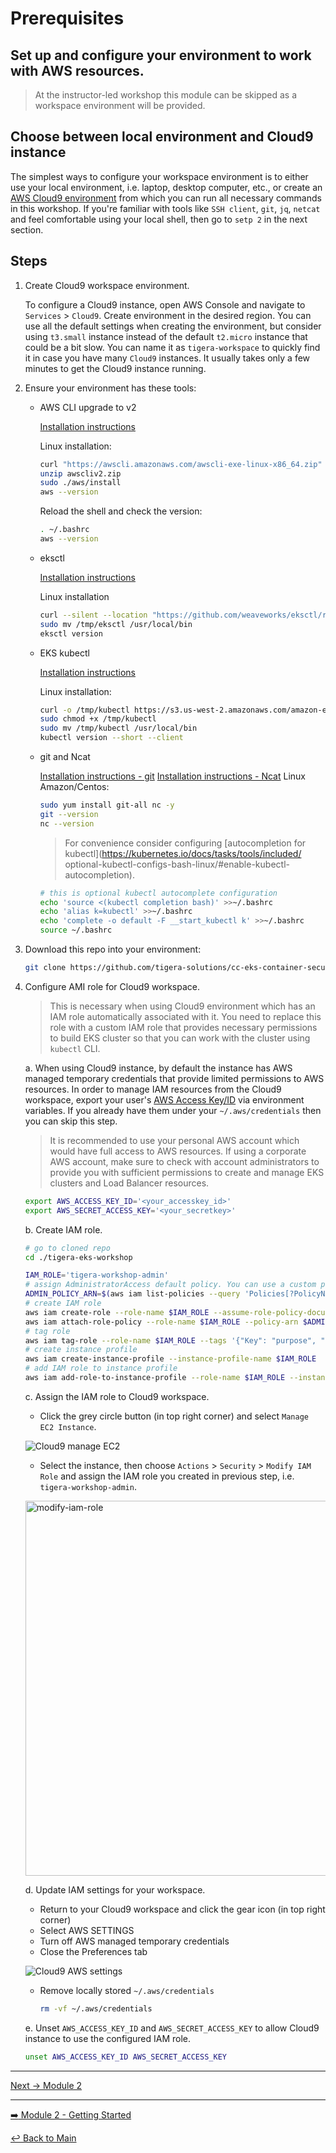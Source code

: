 # Prerequisites

## Set up and configure your environment to work with AWS resources.

>At the instructor-led workshop this module can be skipped as a workspace environment will be provided.

## Choose between local environment and Cloud9 instance

The simplest ways to configure your workspace environment is to either use your local environment, i.e. laptop, desktop computer, etc., or create an [AWS Cloud9 environment](https://docs.aws.amazon.com/cloud9/latest/user-guide/tutorial.html) from which you can run all necessary commands in this workshop. If you're familiar with tools like `SSH client`, `git`, `jq`, `netcat` and feel comfortable using your local shell, then go to `setp 2` in the next section.

## Steps

1. Create Cloud9 workspace environment.

    To configure a Cloud9 instance, open AWS Console and navigate to `Services` > `Cloud9`. Create environment in the desired region. You can use all the default settings when creating the environment, but consider using `t3.small` instance instead of the default `t2.micro` instance that could be a bit slow. You can name it as `tigera-workspace` to quickly find it in case you have many `Cloud9` instances. It usually takes only a few minutes to get the Cloud9 instance running.

2. Ensure your environment has these tools:

   - AWS CLI upgrade to v2
   
     [Installation instructions](https://docs.aws.amazon.com/cli/latest/userguide/getting-started-install.html)
        
     Linux installation:
     
     ```bash
     curl "https://awscli.amazonaws.com/awscli-exe-linux-x86_64.zip" -o "awscliv2.zip"
     unzip awscliv2.zip
     sudo ./aws/install
     aws --version
     ```
     
     Reload the shell and check the version:
   
     ```bash
     . ~/.bashrc
     aws --version
     ``` 
   
   - eksctl
   
     [Installation instructions](https://docs.aws.amazon.com/eks/latest/userguide/eksctl.html)
     
     Linux installation
   
     ```bash
     curl --silent --location "https://github.com/weaveworks/eksctl/releases/latest/download/eksctl_$(uname -s)_amd64.tar.gz" | tar xz -C /tmp
     sudo mv /tmp/eksctl /usr/local/bin
     eksctl version
     ```
   
   - EKS kubectl
   
     [Installation instructions](https://docs.aws.amazon.com/eks/latest/userguide/install-kubectl.html)
     
     Linux installation:
   
     ```bash
     curl -o /tmp/kubectl https://s3.us-west-2.amazonaws.com/amazon-eks/1.23.13/2022-10-31/bin/linux/amd64/kubectl
     sudo chmod +x /tmp/kubectl
     sudo mv /tmp/kubectl /usr/local/bin
     kubectl version --short --client
     ```
   
   - git and Ncat
   
     [Installation instructions - git](https://git-scm.com/book/en/v2/Getting-Started-Installing-Git)
     [Installation instructions - Ncat](https://nmap.org/ncat/)
     Linux Amazon/Centos:
   
     ```bash
     sudo yum install git-all nc -y
     git --version
     nc --version
     ```
   
     >For convenience consider configuring [autocompletion for kubectl](https://kubernetes.io/docs/tasks/tools/included/   optional-kubectl-configs-bash-linux/#enable-kubectl-autocompletion).
   
     ```bash
     # this is optional kubectl autocomplete configuration
     echo 'source <(kubectl completion bash)' >>~/.bashrc
     echo 'alias k=kubectl' >>~/.bashrc
     echo 'complete -o default -F __start_kubectl k' >>~/.bashrc
     source ~/.bashrc
     ```

3. Download this repo into your environment:

   ```bash
   git clone https://github.com/tigera-solutions/cc-eks-container-security-workshop
   ```

4. Configure AMI role for Cloud9 workspace.

   >This is necessary when using Cloud9 environment which has an IAM role automatically associated with it. You need to replace this role with a custom IAM role that provides necessary permissions to build EKS cluster so that you can work with the cluster using `kubectl` CLI.

   a. When using Cloud9 instance, by default the instance has AWS managed temporary credentials that provide limited permissions to AWS resources. In order to manage IAM resources from the Cloud9 workspace, export your user's [AWS Access Key/ID](https://docs.aws.amazon.com/IAM/latest/UserGuide/id_credentials_access-keys.html) via environment variables. If you already have them under your `~/.aws/credentials` then you can skip this step.

   >It is recommended to use your personal AWS account which would have full access to AWS resources. If using a corporate AWS account, make sure to check with account administrators to provide you with sufficient permissions to create and manage EKS clusters and Load Balancer resources.

   ```bash
   export AWS_ACCESS_KEY_ID='<your_accesskey_id>'
   export AWS_SECRET_ACCESS_KEY='<your_secretkey>'
   ```

   b. Create IAM role.

   ```bash
   # go to cloned repo
   cd ./tigera-eks-workshop

   IAM_ROLE='tigera-workshop-admin'
   # assign AdministratorAccess default policy. You can use a custom policy if required.
   ADMIN_POLICY_ARN=$(aws iam list-policies --query 'Policies[?PolicyName==`AdministratorAccess`].Arn' --output text)
   # create IAM role
   aws iam create-role --role-name $IAM_ROLE --assume-role-policy-document file://configs/trust-policy.json
   aws iam attach-role-policy --role-name $IAM_ROLE --policy-arn $ADMIN_POLICY_ARN
   # tag role
   aws iam tag-role --role-name $IAM_ROLE --tags '{"Key": "purpose", "Value": "tigera-eks-workshop"}'
   # create instance profile
   aws iam create-instance-profile --instance-profile-name $IAM_ROLE
   # add IAM role to instance profile
   aws iam add-role-to-instance-profile --role-name $IAM_ROLE --instance-profile-name $IAM_ROLE
   ```

   c. Assign the IAM role to Cloud9 workspace.

   - Click the grey circle button (in top right corner) and select `Manage EC2 Instance`.

   ![Cloud9 manage EC2](https://user-images.githubusercontent.com/104035488/207369343-2af69bbb-bbca-424b-96ae-154b7b2c1a90.png)

   - Select the instance, then choose `Actions` > `Security` > `Modify IAM Role` and assign the IAM role you created in previous step, i.e. `tigera-workshop-admin`.  

   <p><img width="600" alt="modify-iam-role" src="https://user-images.githubusercontent.com/104035488/207369432-c5f77cb3-19ab-41f8-940f-11677a36acf4.png"></p>

   d. Update IAM settings for your workspace.

   - Return to your Cloud9 workspace and click the gear icon (in top right corner)
   - Select AWS SETTINGS
   - Turn off AWS managed temporary credentials
   - Close the Preferences tab

   ![Cloud9 AWS settings](https://user-images.githubusercontent.com/104035488/207369474-26386f6b-e67f-4d32-9b68-62f13dbcc118.png)

   - Remove locally stored `~/.aws/credentials`

       ```bash
       rm -vf ~/.aws/credentials
       ```

   e. Unset `AWS_ACCESS_KEY_ID` and `AWS_SECRET_ACCESS_KEY` to allow Cloud9 instance to use the configured IAM role.

   ```bash
   unset AWS_ACCESS_KEY_ID AWS_SECRET_ACCESS_KEY
    ```

---
[Next -> Module 2](../modules/create-eks-cluster.md)


  
---

[:arrow_right: Module 2 - Getting Started](/modules/module-2-getting-started.md) <br> 

[:leftwards_arrow_with_hook: Back to Main](/README.md)

